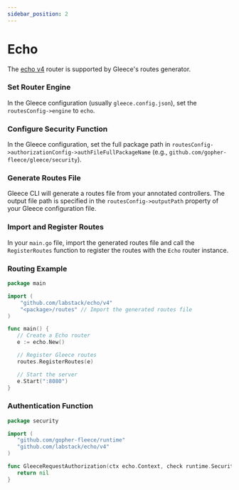 ```yaml
---
sidebar_position: 2
---
```


# Echo

The [echo v4](https://github.com/labstack/echo) router is supported by Gleece's routes generator.


### Set Router Engine
In the Gleece configuration (usually `gleece.config.json`), set the `routesConfig->engine` to `echo`.

### Configure Security Function
In the Gleece configuration, set the full package path in `routesConfig->authorizationConfig->authFileFullPackageName` (e.g., `github.com/gopher-fleece/gleece/security`).

### Generate Routes File 
Gleece CLI will generate a routes file from your annotated controllers. The output file path is specified in the `routesConfig->outputPath` property of your Gleece configuration file.

### Import and Register Routes
In your `main.go` file, import the generated routes file and call the `RegisterRoutes` function to register the routes with the `Echo` router instance.

### Routing Example
```go
package main

import (
    "github.com/labstack/echo/v4"
    "<package>/routes" // Import the generated routes file
)

func main() {
   // Create a Echo router
   e := echo.New()

   // Register Gleece routes
   routes.RegisterRoutes(e)

   // Start the server
   e.Start(":8080")
}
```

### Authentication Function
```go
package security

import (
   "github.com/gopher-fleece/runtime"
   "github.com/labstack/echo/v4"
)

func GleeceRequestAuthorization(ctx echo.Context, check runtime.SecurityCheck) *runtime.SecurityError {
   return nil
}
```